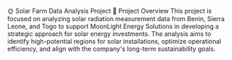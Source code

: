🌞 Solar Farm Data Analysis Project
🚀 Project Overview
This project is focused on analyzing solar radiation measurement data from Benin, Sierra Leone, and Togo to support MoonLight Energy Solutions in developing a strategic approach for solar energy investments. The analysis aims to identify high-potential regions for solar installations, optimize operational efficiency, and align with the company's long-term sustainability goals.
